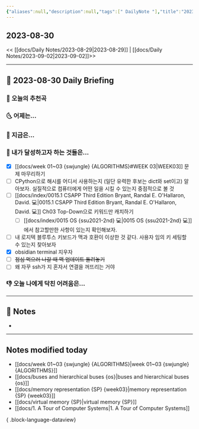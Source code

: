 ```yaml
---
{"aliases":null,"description":null,"tags":[" DailyNote "],"title":"2023-08-30","created":"2023-08-30T10:26:43","updated":"2023-09-03T00:49:02","dg-publish":true,"permalink":"/docs/Daily Notes/2023-08-30/","dgPassFrontmatter":true}
---
```



## 2023-08-30

<< [[docs/Daily Notes/2023-08-29\|2023-08-29]] | [[docs/Daily Notes/2023-09-02\|2023-09-02]]>>

---

## 📅 2023-08-30 Daily Briefing

### 🎵 오늘의 추천곡

### 🌜 어제는...

### 🙌 지금은...

### 🚀 내가 달성하고자 하는 것들은...

- [x] [[docs/week 01~03 {swjungle} {ALGORITHMS}#WEEK 03\|WEEK03]] 문제 마무리하기
- [ ] CPython으로 해시를 어디서 사용하는지 (일단 유력한 후보는 dict와 set이고) 알아보자. 실질적으로 컴퓨터에게 어떤 일을 시킬 수 있는지 중점적으로 볼 것
- [ ] [[docs/index/0015.1 CSAPP Third Edition Bryant, Randal E. O'Hallaron, David. 💻\|0015.1 CSAPP Third Edition Bryant, Randal E. O'Hallaron, David. 💻]] Ch03 Top-Down으로 키워드만 캐치하기
	- [ ] [[docs/index/0015 OS {ssu2021-2nd} 💻\|0015 OS {ssu2021-2nd} 💻]] 에서 참고할만한 사항이 있는지 확인해보자.
- [ ] 내 로지텍 블루투스 키보드가 맥과 호환이 이상한 것 같다. 사용자 임의 키 세팅할 수 있는지 찾아보자
- [x] obsidian terminal 지우자
- [ ] ~~점심 먹으러 나갈 때 맥 업데이트 돌려놓기~~
- [ ] 왜 자꾸 ssh가 지 혼자서 연결을 꺼뜨리는 거야

### 👎 오늘 나에게 닥친 어려움은...

---

## 📝 Notes

- 

---

## Notes modified today

- [[docs/week 01~03 {swjungle} {ALGORITHMS}\|week 01~03 {swjungle} {ALGORITHMS}]]
- [[docs/buses and hierarchical buses {os}\|buses and hierarchical buses {os}]]
- [[docs/memory representation {SP} {week03}\|memory representation {SP} {week03}]]
- [[docs/virtual memory {SP}\|virtual memory {SP}]]
- [[docs/1. A Tour of Computer Systems\|1. A Tour of Computer Systems]]

{ .block-language-dataview}
